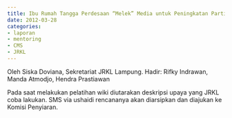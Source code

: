 ```yaml
---
title: Ibu Rumah Tangga Perdesaan “Melek” Media untuk Peningkatan Partisipasi Perempuan dan Pemenuhan Kebutuhan Informasi - Mentoring 28 Maret 2012
date: 2012-03-28
categories:
- laporan
- mentoring
- CMS
- JRKL
---
```


Oleh Siska Doviana, Sekretariat JRKL Lampung.
        Hadir: Rifky Indrawan, Manda Atmodjo, Hendra Prastiawan

Pada saat melakukan pelatihan wiki diutarakan deskripsi upaya yang JRKL coba lakukan. SMS via ushaidi rencananya akan diarsipkan dan diajukan ke Komisi Penyiaran.
